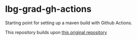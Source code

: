 # lbg-grad-gh-actions
Starting point for setting up a maven build with Github Actions.  

This repository builds upon [this original repository](https://github.com/MrWalshyType2/QAA-Module3-UnitTest-Exercise-Solutions)
